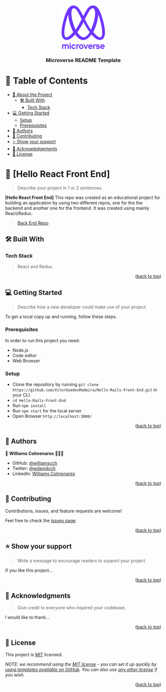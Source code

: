 <a name="readme-top"></a>

<div align="center">
  <img src="murple_logo.png" alt="logo" width="140"  height="auto" />
  <br/>

  <h3><b>Microverse README Template</b></h3>

</div>

<!-- TABLE OF CONTENTS -->

# 📗 Table of Contents

- [📖 About the Project](#about-project)
  - [🛠 Built With](#built-with)
    - [Tech Stack](#tech-stack)
- [💻 Getting Started](#getting-started)
  - [Setup](#setup)
  - [Prerequisites](#prerequisites)
- [👥 Authors](#authors)
- [🤝 Contributing](#contributing)
- [⭐️ Show your support](#support)
- [🙏 Acknowledgements](#acknowledgements)
- [📝 License](#license)

<!-- PROJECT DESCRIPTION -->

# 📖 [Hello React Front End] <a name="about-project"></a>

> Describe your project in 1 or 2 sentences.

**[Hello React Front End]** This repo was created as an educational project for building an application by using  two different repos, one for the the backend and another one for the frontend. It was created using mainly React/Redux.

> [Back End Repo](https://github.com/williamscch/hello-rails-back-end/)

## 🛠 Built With <a name="built-with"></a>

### Tech Stack <a name="tech-stack"></a>

> React and Redux.

<p align="right">(<a href="#readme-top">back to top</a>)</p>

<!-- GETTING STARTED -->

## 💻 Getting Started <a name="getting-started"></a>

> Describe how a new developer could make use of your project.

To get a local copy up and running, follow these steps.

### Prerequisites

In order to run this project you need:

- Node.js
- Code editor
- Web Browser

### Setup

- Clone the repository by running `git clone https://github.com/VitorGuedesMadeira/Hello-Rails-Front-End.git` in your CLI.
- `cd Hello-Rails-Front-End`
- Run `npm install`
- Run `npm start` for the local server
- Open Browser `http://localhost:3000/`

<p align="right">(<a href="#readme-top">back to top</a>)</p>

<!-- AUTHORS -->

## 👥 Authors <a name="authors"></a>

👤 **Williams Colmenares** 🧑🏻‍💻
- GitHub: [@williamscch](https://github.com/williamscch)
- Twitter: [@wdavidcch](https://twitter.com/wdavidcch)
- LinkedIn: [Williams Colmenares](/https://www.linkedin.com/in/williamscolmenaresch/)

<p align="right">(<a href="#readme-top">back to top</a>)</p>

<!-- CONTRIBUTING -->

## 🤝 Contributing <a name="contributing"></a>

Contributions, issues, and feature requests are welcome!

Feel free to check the [issues page](../../issues/).

<p align="right">(<a href="#readme-top">back to top</a>)</p>

<!-- SUPPORT -->

## ⭐️ Show your support <a name="support"></a>

> Write a message to encourage readers to support your project

If you like this project...

<p align="right">(<a href="#readme-top">back to top</a>)</p>

<!-- ACKNOWLEDGEMENTS -->

## 🙏 Acknowledgments <a name="acknowledgements"></a>

> Give credit to everyone who inspired your codebase.

I would like to thank...

<p align="right">(<a href="#readme-top">back to top</a>)</p>

<!-- LICENSE -->

## 📝 License <a name="license"></a>

This project is [MIT](./LICENSE) licensed.

_NOTE: we recommend using the [MIT license](https://choosealicense.com/licenses/mit/) - you can set it up quickly by [using templates available on GitHub](https://docs.github.com/en/communities/setting-up-your-project-for-healthy-contributions/adding-a-license-to-a-repository). You can also use [any other license](https://choosealicense.com/licenses/) if you wish._

<p align="right">(<a href="#readme-top">back to top</a>)</p>